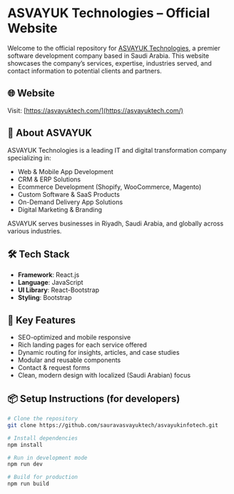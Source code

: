 # ASVAYUK Technologies – Official Website

Welcome to the official repository for [ASVAYUK Technologies](https://asvayuktech.com/), a premier software development company based in Saudi Arabia. This website showcases the company’s services, expertise, industries served, and contact information to potential clients and partners.

## 🌐 Website

Visit: [https://asvayuktech.com/](https://asvayuktech.com/)

## 🏢 About ASVAYUK

ASVAYUK Technologies is a leading IT and digital transformation company specializing in:

- Web & Mobile App Development
- CRM & ERP Solutions
- Ecommerce Development (Shopify, WooCommerce, Magento)
- Custom Software & SaaS Products
- On-Demand Delivery App Solutions
- Digital Marketing & Branding

ASVAYUK serves businesses in Riyadh, Saudi Arabia, and globally across various industries.

## 🛠️ Tech Stack

- **Framework**: React.js
- **Language**: JavaScript
- **UI Library**: React-Bootstrap
- **Styling**: Bootstrap

## 🚀 Key Features

- SEO-optimized and mobile responsive
- Rich landing pages for each service offered
- Dynamic routing for insights, articles, and case studies
- Modular and reusable components
- Contact & request forms
- Clean, modern design with localized (Saudi Arabian) focus

## 📦 Setup Instructions (for developers)

```bash
# Clone the repository
git clone https://github.com/sauravasvayuktech/asvayukinfotech.git

# Install dependencies
npm install

# Run in development mode
npm run dev

# Build for production
npm run build
```
